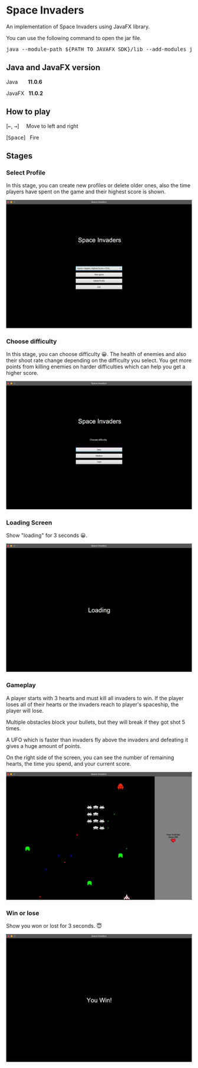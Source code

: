 # Space Invaders

An implementation of Space Invaders using JavaFX library.

You can use the following command to open the jar file.

<pre>java --module-path ${PATH_TO_JAVAFX_SDK}/lib --add-modules javafx.controls,javafx.fxml,javafx.swing -jar ${PATH_TO_JAR_FILE}/SpaceInvaders.jar</pre>

## Java and JavaFX version

Java &nbsp; &nbsp; &nbsp; **11.0.6**

JavaFX &nbsp; **11.0.2**

## How to play

[<kbd>&#8592;</kbd>, <kbd>&#8594;</kbd>] &nbsp; &nbsp; Move to left and right

[<kbd>Space</kbd>] &nbsp; Fire

## Stages

### Select Profile
In this stage, you can create new profiles or delete older ones, also the time players have spent on the game and their highest score is shown.

<img src="GameplayPictures/SelectProfile.png">

### Choose difficulty
In this stage, you can choose difficulty 😀. The health of enemies and also their shoot rate change depending on the difficulty you select. You get more points from killing enemies on harder difficulties which can help you get a higher score. 

<img src="GameplayPictures/ChooseDifficulty.png">

### Loading Screen
Show "loading" for 3 seconds 😀.

<img src="GameplayPictures/LoadingScreen.png">

### Gameplay
A player starts with 3 hearts and must kill all invaders to win. If the player loses all of their hearts or the invaders reach to player's spaceship, the player will lose.

Multiple obstacles block your bullets, but they will break if they got shot 5 times.

A UFO which is faster than invaders fly above the invaders and defeating it gives a huge amount of points.

On the right side of the screen, you can see the number of remaining hearts, the time you spend, and your current score.

<img src="GameplayPictures/GamePlay.png">

### Win or lose
Show you won or lost for 3 seconds. 😇

<img src="GameplayPictures/WinOrLose.png">